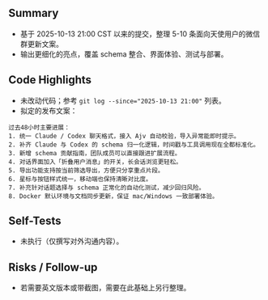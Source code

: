 ## Summary

- 基于 2025-10-13 21:00 CST 以来的提交，整理 5-10 条面向天使用户的微信群更新文案。
- 输出更细化的亮点，覆盖 schema 整合、界面体验、测试与部署。

## Code Highlights

- 未改动代码；参考 `git log --since="2025-10-13 21:00"` 列表。
- 拟定的发布文案：

```text
过去48小时主要进展：
1. 统一 Claude / Codex 聊天格式，接入 Ajv 自动校验，导入异常能即时提示。
2. 补齐 Claude 与 Codex 的 schema 归一化逻辑，时间戳与工具调用现在全都标准化。
3. 新增 schema 贡献指南，团队成员可以直接跟进扩展流程。
4. 对话界面加入「折叠用户消息」的开关，长会话浏览更轻松。
5. 导出功能支持按当前筛选导出，方便只分享重点片段。
6. 星标与按钮样式统一，移动端也保持清晰对比度。
7. 补充针对话题选择与 schema 正常化的自动化测试，减少回归风险。
8. Docker 默认环境与文档同步更新，保证 mac/Windows 一致部署体验。
```

## Self-Tests

- 未执行（仅撰写对外沟通内容）。

## Risks / Follow-up

- 若需要英文版本或带截图，需要在此基础上另行整理。
